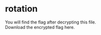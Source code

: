 # rotation

You will find the flag after decrypting this file. </br>
Download the encrypted flag here.
